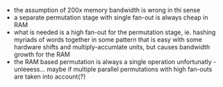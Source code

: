 - the assumption of 200x memory bandwidth is wrong in thi sense
- a separate permutation stage with single fan-out is always cheap in RAM
- what is needed is a high fan-out for the permutation stage, ie. hashing myriads of words together in some pattern that is easy with some hardware shifts and multiply-accumlate units, but causes bandwidth growth for the RAM
- the RAM based permutation is always a single operation unfortunatly - unleeess... maybe if multiple parallel permutations with high fan-outs are taken into account(?)
